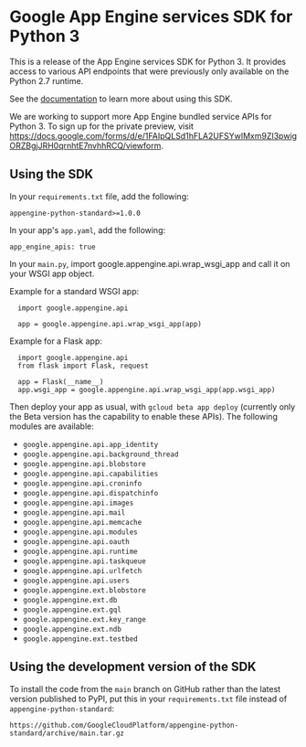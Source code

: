# Google App Engine services SDK for Python 3

This is a release of the App Engine services SDK for Python 3.  It provides access
to various API endpoints that were previously only available on the Python 2.7
runtime.

See the
[documentation](https://cloud.google.com/appengine/docs/standard/python3/services/access) to learn more about using this SDK.

We are working to support more App Engine bundled service APIs for Python 3. To sign up for the private preview, visit https://docs.google.com/forms/d/e/1FAIpQLSd1hFLA2UFSYwIMxm9ZI3pwigORZBgjJRH0qrnhtE7nvhhRCQ/viewform.

## Using the SDK

In your `requirements.txt` file, add the following:

`appengine-python-standard>=1.0.0`

In your app's `app.yaml`, add the following:

`app_engine_apis: true`

In your `main.py`, import google.appengine.api.wrap_wsgi_app and call it on your
WSGI app object.

Example for a standard WSGI app:

~~~
  import google.appengine.api

  app = google.appengine.api.wrap_wsgi_app(app)
~~~

Example for a Flask app:

~~~
  import google.appengine.api
  from flask import Flask, request

  app = Flask(__name__)
  app.wsgi_app = google.appengine.api.wrap_wsgi_app(app.wsgi_app)
~~~

Then deploy your app as usual, with `gcloud beta app deploy` (currently only the Beta version has the capability to enable these APIs). The following modules are available:
- `google.appengine.api.app_identity`
- `google.appengine.api.background_thread`
- `google.appengine.api.blobstore`
- `google.appengine.api.capabilities`
- `google.appengine.api.croninfo`
- `google.appengine.api.dispatchinfo`
- `google.appengine.api.images`
- `google.appengine.api.mail`
- `google.appengine.api.memcache`
- `google.appengine.api.modules`
- `google.appengine.api.oauth`
- `google.appengine.api.runtime`
- `google.appengine.api.taskqueue`
- `google.appengine.api.urlfetch`
- `google.appengine.api.users`
- `google.appengine.ext.blobstore`
- `google.appengine.ext.db`
- `google.appengine.ext.gql`
- `google.appengine.ext.key_range`
- `google.appengine.ext.ndb`
- `google.appengine.ext.testbed`

## Using the development version of the SDK

To install the code from the `main` branch on GitHub rather than the latest
version published to PyPI, put this in your `requirements.txt` file instead of
`appengine-python-standard`:

`https://github.com/GoogleCloudPlatform/appengine-python-standard/archive/main.tar.gz`
